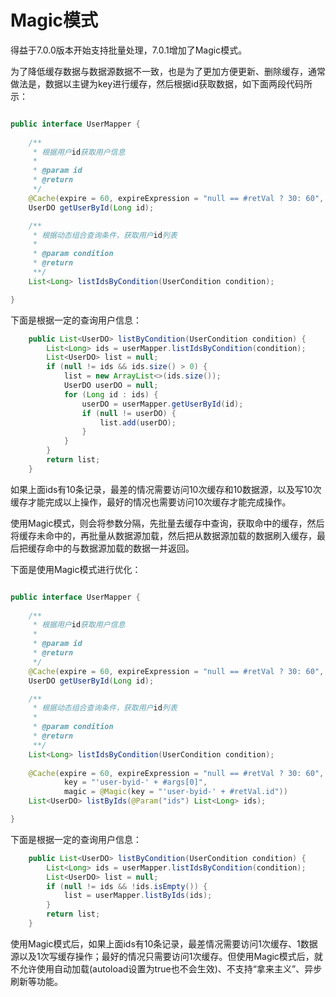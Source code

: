 # Magic模式

得益于7.0.0版本开始支持批量处理，7.0.1增加了Magic模式。

为了降低缓存数据与数据源数据不一致，也是为了更加方便更新、删除缓存，通常做法是，数据以主键为key进行缓存，然后根据id获取数据，如下面两段代码所示：

```java

public interface UserMapper {
    
    /**
     * 根据用户id获取用户信息
     * 
     * @param id
     * @return
     */
    @Cache(expire = 60, expireExpression = "null == #retVal ? 30: 60", key = "'user-byid-' + #args[0]")
    UserDO getUserById(Long id);

    /**
     * 根据动态组合查询条件，获取用户id列表
     * 
     * @param condition
     * @return
     **/
    List<Long> listIdsByCondition(UserCondition condition);

}

```

下面是根据一定的查询用户信息：

```java
    public List<UserDO> listByCondition(UserCondition condition) {
        List<Long> ids = userMapper.listIdsByCondition(condition);
        List<UserDO> list = null;
        if (null != ids && ids.size() > 0) {
            list = new ArrayList<>(ids.size());
            UserDO userDO = null;
            for (Long id : ids) {
                userDO = userMapper.getUserById(id);
                if (null != userDO) {
                    list.add(userDO);
                }
            }
        }
        return list;
    }
```
如果上面ids有10条记录，最差的情况需要访问10次缓存和10数据源，以及写10次缓存才能完成以上操作，最好的情况也需要访问10次缓存才能完成操作。

使用Magic模式，则会将参数分隔，先批量去缓存中查询，获取命中的缓存，然后将缓存未命中的，再批量从数据源加载，然后把从数据源加载的数据刷入缓存，最后把缓存命中的与数据源加载的数据一并返回。

下面是使用Magic模式进行优化：

```java

public interface UserMapper {
    
    /**
     * 根据用户id获取用户信息
     * 
     * @param id
     * @return
     */
    @Cache(expire = 60, expireExpression = "null == #retVal ? 30: 60", key = "'user-byid-' + #args[0]")
    UserDO getUserById(Long id);

    /**
     * 根据动态组合查询条件，获取用户id列表
     * 
     * @param condition
     * @return
     **/
    List<Long> listIdsByCondition(UserCondition condition);
    
    @Cache(expire = 60, expireExpression = "null == #retVal ? 30: 60",
            key = "'user-byid-' + #args[0]",
            magic = @Magic(key = "'user-byid-' + #retVal.id"))
    List<UserDO> listByIds(@Param("ids") List<Long> ids);

}

```

下面是根据一定的查询用户信息：

```java
    public List<UserDO> listByCondition(UserCondition condition) {
        List<Long> ids = userMapper.listIdsByCondition(condition);
        List<UserDO> list = null;
        if (null != ids && !ids.isEmpty()) {
            list = userMapper.listByIds(ids);
        }
        return list;
    }
```

使用Magic模式后，如果上面ids有10条记录，最差情况需要访问1次缓存、1数据源以及1次写缓存操作；最好的情况只需要访问1次缓存。但使用Magic模式后，就不允许使用自动加载(autoload设置为true也不会生效)、不支持“拿来主义”、异步刷新等功能。
